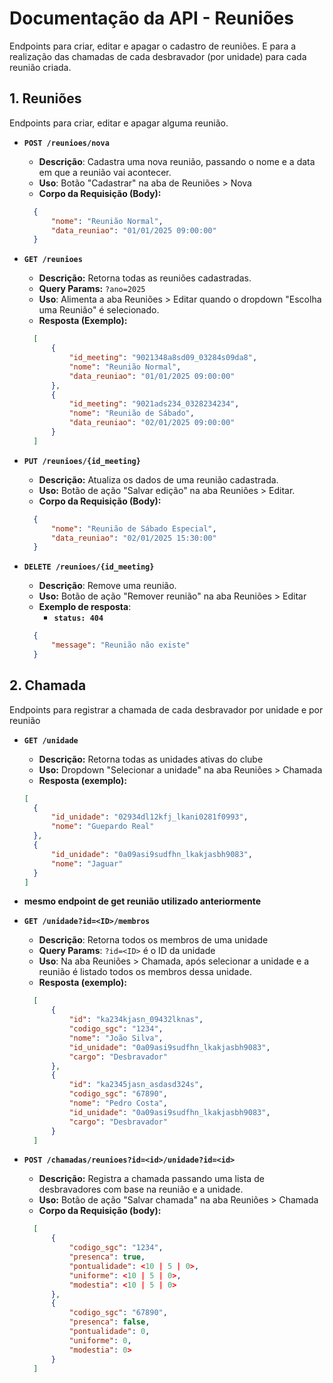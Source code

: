 # Documentação da API - Reuniões

Endpoints para criar, editar e apagar o cadastro de reuniões. E para a realização das chamadas de cada desbravador (por unidade) para cada reunião criada.

## 1. Reuniões

Endpoints para criar, editar e apagar alguma reunião.

* **`POST /reunioes/nova`**
  * **Descrição**: Cadastra uma nova reunião, passando o nome e a data em que a reunião vai acontecer.
  * **Uso**: Botão "Cadastrar" na aba de Reuniões > Nova
  * **Corpo da Requisição (Body):**
  
  ```json
    {
        "nome": "Reunião Normal",
        "data_reuniao": "01/01/2025 09:00:00"
    }
  ```

* **`GET /reunioes`**
  * **Descrição:** Retorna todas as reuniões cadastradas.
  * **Query Params:** `?ano=2025`
  * **Uso**: Alimenta a aba Reuniões > Editar quando o dropdown "Escolha uma Reunião" é selecionado.
  * **Resposta (Exemplo):**

  ```json
    [
        {
            "id_meeting": "9021348a8sd09_03284s09da8",
            "nome": "Reunião Normal",
            "data_reuniao": "01/01/2025 09:00:00"
        },
        {
            "id_meeting": "9021ads234_0328234234",
            "nome": "Reunião de Sábado",
            "data_reuniao": "02/01/2025 09:00:00"
        }
    ]
  ```

* **`PUT /reunioes/{id_meeting}`**
  * **Descrição:** Atualiza os dados de uma reunião cadastrada.
  * **Uso:** Botão de ação "Salvar edição" na aba Reuniões > Editar.
  * **Corpo da Requisição (Body):**

  ```json
    {
        "nome": "Reunião de Sábado Especial",
        "data_reuniao": "02/01/2025 15:30:00"
    }
  ```

* **`DELETE /reunioes/{id_meeting}`**
  * **Descrição**: Remove uma reunião.
  * **Uso:** Botão de ação "Remover reunião" na aba Reuniões > Editar
  * **Exemplo de resposta**:
    * **`status: 404`**
  
  ```json
    {        
        "message": "Reunião não existe"
    }
  ```

## 2. Chamada

Endpoints para registrar a chamada de cada desbravador por unidade e por reunião

* **`GET /unidade`**
  * **Descrição:** Retorna todas as unidades ativas do clube
  * **Uso:** Dropdown "Selecionar a unidade" na aba Reuniões > Chamada
  * **Resposta (exemplo):**

  ```json
  [
    {
        "id_unidade": "02934dl12kfj_lkani0281f0993",
        "nome": "Guepardo Real"
    },
    {
        "id_unidade": "0a09asi9sudfhn_lkakjasbh9083",
        "nome": "Jaguar"
    }
  ]
  ```

* **mesmo endpoint de get reunião utilizado anteriormente**

* **`GET /unidade?id=<ID>/membros`**
  * **Descrição**: Retorna todos os membros de uma unidade
  * **Query Params**: `?id=<ID>` é o ID da unidade
  * **Uso**: Na aba Reuniões > Chamada, após selecionar a unidade e a reunião é listado todos os membros dessa unidade.
  * **Resposta (exemplo):**

  ```json
    [
        {
            "id": "ka234kjasn_09432lknas",
            "codigo_sgc": "1234",
            "nome": "João Silva",
            "id_unidade": "0a09asi9sudfhn_lkakjasbh9083",
            "cargo": "Desbravador"
        },
        {
            "id": "ka2345jasn_asdasd324s",
            "codigo_sgc": "67890",
            "nome": "Pedro Costa",
            "id_unidade": "0a09asi9sudfhn_lkakjasbh9083",
            "cargo": "Desbravador"
        }
    ]
  ```

* **`POST /chamadas/reunioes?id=<id>/unidade?id=<id>`**
  * **Descrição:** Registra a chamada passando uma lista de desbravadores com base na reunião e a unidade.
  * **Uso:** Botão de ação "Salvar chamada" na aba Reuniões > Chamada
  * **Corpo da Requisição (body):**

  ```json
    [
        {
            "codigo_sgc": "1234",
            "presenca": true,
            "pontualidade": <10 | 5 | 0>,
            "uniforme": <10 | 5 | 0>,
            "modestia": <10 | 5 | 0>
        },
        {
            "codigo_sgc": "67890",
            "presenca": false,
            "pontualidade": 0,
            "uniforme": 0,
            "modestia": 0>
        }
    ]
  ```
